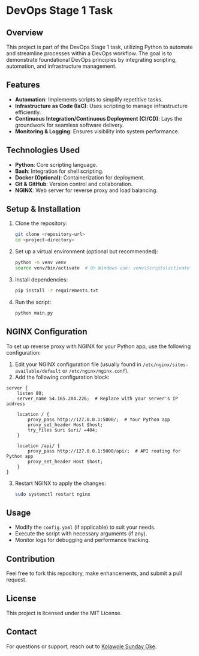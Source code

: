
# DevOps Stage 1 Task

## Overview
This project is part of the DevOps Stage 1 task, utilizing Python to automate and streamline processes within a DevOps workflow. The goal is to demonstrate foundational DevOps principles by integrating scripting, automation, and infrastructure management.

## Features
- **Automation**: Implements scripts to simplify repetitive tasks.
- **Infrastructure as Code (IaC)**: Uses scripting to manage infrastructure efficiently.
- **Continuous Integration/Continuous Deployment (CI/CD)**: Lays the groundwork for seamless software delivery.
- **Monitoring & Logging**: Ensures visibility into system performance.

## Technologies Used
- **Python**: Core scripting language.
- **Bash**: Integration for shell scripting.
- **Docker (Optional)**: Containerization for deployment.
- **Git & GitHub**: Version control and collaboration.
- **NGINX**: Web server for reverse proxy and load balancing.

## Setup & Installation
1. Clone the repository:
   ```sh
   git clone <repository-url>
   cd <project-directory>
   ```
2. Set up a virtual environment (optional but recommended):
   ```sh
   python -m venv venv
   source venv/bin/activate  # On Windows use: venv\Scripts\activate
   ```
3. Install dependencies:
   ```sh
   pip install -r requirements.txt
   ```
4. Run the script:
   ```sh
   python main.py
   ```

## NGINX Configuration
To set up reverse proxy with NGINX for your Python app, use the following configuration:

1. Edit your NGINX configuration file (usually found in `/etc/nginx/sites-available/default` or `/etc/nginx/nginx.conf`).
2. Add the following configuration block:

```nginx
server {
    listen 80;
    server_name 54.165.204.226;  # Replace with your server's IP address

    location / {
        proxy_pass http://127.0.0.1:5000/;  # Your Python app
        proxy_set_header Host $host;
        try_files $uri $uri/ =404;
    }

    location /api/ {
        proxy_pass http://127.0.0.1:5000/api/;  # API routing for Python app
        proxy_set_header Host $host;
    }
}
```

3. Restart NGINX to apply the changes:
   ```sh
   sudo systemctl restart nginx
   ```

## Usage
- Modify the `config.yaml` (if applicable) to suit your needs.
- Execute the script with necessary arguments (if any).
- Monitor logs for debugging and performance tracking.

## Contribution
Feel free to fork this repository, make enhancements, and submit a pull request.

## License
This project is licensed under the MIT License.

## Contact
For questions or support, reach out to [Kolawole Sunday Oke](https://www.linkedin.com/in/kolawole-sunday-oke-38b1871a3/).